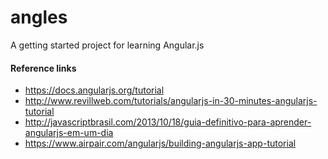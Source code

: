 angles
======

A getting started project for learning Angular.js

#### Reference links

* https://docs.angularjs.org/tutorial
* http://www.revillweb.com/tutorials/angularjs-in-30-minutes-angularjs-tutorial
* http://javascriptbrasil.com/2013/10/18/guia-definitivo-para-aprender-angularjs-em-um-dia
* https://www.airpair.com/angularjs/building-angularjs-app-tutorial